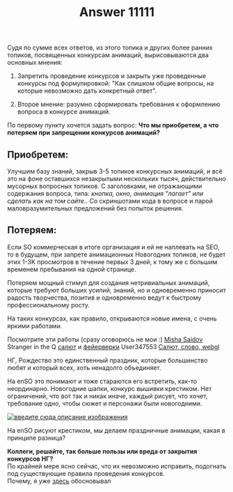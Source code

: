 ﻿---
title: "Answer 11111"
se.owner.user_id: 28748
se.owner.display_name: "Alexandr_TT"
se.owner.link: "https://ru.meta.stackoverflow.com/users/28748/alexandr-tt"
se.answer_id: 11111
se.question_id: 11097
se.post_type: answer
se.is_accepted: False
---
<p>Судя по сумме всех ответов,  из этого топика и других более ранних топиков, посвященных конкурсам анимаций, вырисовываются два основных мнения:</p>
<ol>
<li><p>Запретить проведение конкурсов и закрыть уже проведенные конкурсы под формулировкой: &quot;Как слишком общие вопросы, на которые невозможно дать конкретный ответ&quot;.</p>
</li>
<li><p>Второе мнение: разумно сформировать требования к оформлению вопроса в конкурсе анимаций.</p>
</li>
</ol>
<p>По первому пункту хочется задать вопрос: <strong>Что мы приобретем, а что потеряем при запрещении конкурсов анимаций?</strong></p>
<h2>Приобретем:</h2>
<p>Улучшим базу знаний, закрыв 3-5 топиков конкурсных анимаций, и всё это на фоне оставшихся незакрытыми нескольких тысяч, действительно мусорных вопросных топиков.  С заголовками, не отражающими содержания вопроса, типа: <em>кнопка, окно, анимация &quot;лагает&quot; или сделать как на том сайте..</em> Со скриншотами кода в вопросе и парой маловразумительных  предложений без попыток решения.</p>
<h2>Потеряем:</h2>
<p>Если SO коммерческая в итоге организация и ей не наплевать на SEO, то в будущем, при запрете анимационных Новогодних топиков, не будет  этих 1-3K просмотров   в течение первых 3 дней, к тому же  с большим временем пребывания на одной странице.</p>
<p>Потеряем мощный стимул для создания нетривиальных анимаций, которые требуют больших усилий, знаний, но и одновременно приносит радость творчества, позитив и одновременно ведут к быстрому профессиональному росту.</p>
<p>На таких конкурсах, как правило, открываются новые имена, с очень яркими работами.</p>
<p>Посмотрите эти работы (сразу оговорюсь не мои :)  <a href="https://ru.stackoverflow.com/a/924501/28748">Misha Saidov</a> Stranger in the Q <a href="https://ru.stackoverflow.com/a/1061155/28748">салют</a> и <a href="https://ru.stackoverflow.com/a/1067758/28748">фейерверки</a>  User347553  <a href="https://ru.stackoverflow.com/a/1064606/28748">Салют, слово, webgl</a></p>
<p>НГ, Рождество это единственный праздник, которые большинство  любят и который всех, хоть ненадолго объединяет.</p>
<p>На enSO это понимают и тоже стараются его встретить, как-то неординарно. Новогодние шапки, конкурс вышивки крестиком. Нет ограничений, что вот так и никак иначе, каждый рисует, что хочет, требование одно, чтобы сюжет и персонажи были новогодними.</p>
<p><a href="https://i.stack.imgur.com/Vplo9.jpg" rel="nofollow noreferrer"><img src="https://i.stack.imgur.com/Vplo9.jpg" alt="введите сюда описание изображения" /></a></p>
<p>На enSO рисуют крестиком, мы делаем праздничные анимации, какая в принципе разница?</p>
<p><strong>Коллеги, решайте, так больше пользы или вреда от закрытия конкурсов НГ?</strong><br />
По крайней мере ясно сейчас, что их невозможно исправить, подогнать под существующие правила проведения конкурсов.<br />
Почему, я уже <a href="https://ru.meta.stackoverflow.com/a/9997/28748">здесь</a> обосновывал</p>
